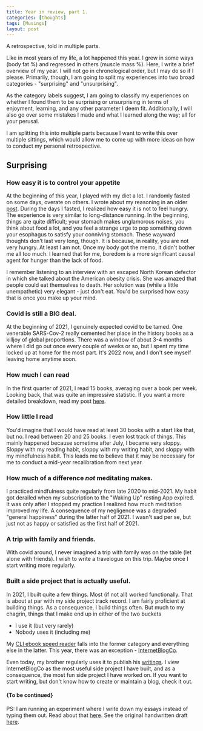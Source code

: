 ```yaml
---
title: Year in review, part 1.
categories: [thoughts]
tags: [Musings]
layout: post
---
```


A retrospective, told in multiple parts.



Like in most years of my life, a lot happened this year. I grew in some ways (body fat %) and regressed in others (muscle mass %). Here, I write a brief overview of my year. I will not go in chronological order, but I may do so if I please. Primarily, though, I am going to split my experiences into two broad categories - "surprising" and "unsurprising".

As the category labels suggest, I am going to classify my experiences on whether I found them to be surprising or unsurprising in terms of enjoyment, learning, and any other parameter I deem fit. Additionally, I will also go over some mistakes I made and what I learned along the way; all for your perusal. 

I am splitting this into multiple parts because I want to write this over multiple sittings, which would allow me to come up with more ideas on how to conduct my personal retrospective.

## Surprising 

### How easy it is to control your appetite

At the beginning of this year, I played with my diet a lot. I randomly fasted on some days, overate on others. I wrote about my reasoning in an older [post](https://advait.live/Letter-5/). During the days I fasted, I realized how easy it is not to feel hungry. The experience is very similar to long-distance running. In the beginning, things are quite difficult; your stomach makes unglamorous noises, you think about food a lot, and you feel a strange urge to pop something down your esophagus to satisfy your conniving stomach. These wayward thoughts don't last very long, though. It is because, in reality, you are not very hungry. At least I am not. Once my body got the memo, it didn't bother me all too much. I learned that for me, boredom is a more significant causal agent for hunger than the lack of food.

I remember listening to an interview with an escaped North Korean defector in which she talked about the American obesity crisis. She was amazed that people could eat themselves to death. Her solution was (while a little unempathetic) very elegant - just don't eat. You'd be surprised how easy that is once you make up your mind. 

### Covid is still a BIG deal. 

At the beginning of 2021, I genuinely expected covid to be tamed. One venerable SARS-Cov-2 really cemented her place in the history books as a killjoy of global proportions. There was a window of about 3-4 months where I did go out once every couple of weeks or so, but I spent my time locked up at home for the most part. It's 2022 now, and I don't see myself leaving home anytime soon.

### How much I can read 

In the first quarter of 2021, I read 15 books, averaging over a book per week. Looking back, that was quite an impressive statistic. If you want a more detailed breakdown, read my post [here](https://advait.live/2021q1books/). 

### How little I read 

You'd imagine that I would have read at least 30 books with a start like that, but no. I read between 20 and 25 books. I even lost track of things. This mainly happened because sometime after July, I became very sloppy. Sloppy with my reading habit, sloppy with my writing habit, and sloppy with my mindfulness habit. This leads me to believe that it may be necessary for me to conduct a mid-year recalibration from next year. 

### How much of a difference *not* meditating makes. 

I practiced mindfulness quite regularly from late 2020 to mid-2021. My habit got derailed when my subscription to the "Waking Up" resting App expired. It was only after I stopped my practice I realized how much meditation improved my life. A consequence of my negligence was a degraded "general happiness" during the latter half of 2021. I wasn't sad per se, but just not as happy or satisfied as the first half of 2021.

### A trip with family and friends. 

With covid around, I never imagined a trip with family was on the table (let alone with friends). I wish to write a travelogue on this trip. Maybe once I start writing more regularly. 

### Built a side project that is actually useful.

In 2021, I built quite a few things. Most (if not all) worked functionally. That is about at par with my side project track record. I am fairly proficient at building things. As a consequence, I build things often. But much to my chagrin, things that I make end up in either of the two buckets 

- I use it (but very rarely) 
- Nobody uses it (including me)

My [CLI ebook speed reader](https://github.com/Hallicopter/shirah-reader) falls into the former category and everything else in the latter. This year, there was an exception - [InternetBlogCo](https://internetblog.co/). 

Even today, my brother regularly uses it to publish his [writings](https://internetblog.co/atharva/). I view InternetBlogCo as the most useful side project I have built, and as a consequence, the most fun side project I have worked on. If you want to start writing, but don't know how to create or maintain a blog, check it out. 

#### {To be continued}

PS: I am running an experiment where I write down my essays instead of typing them out. Read about that [here](https://advait.live/writing-experiment/). See the original handwritten draft [here](https://drive.google.com/file/d/1SfMljZHkGEOHWWGB4PKVYTVEp0o8NwK-/view?usp=sharing).